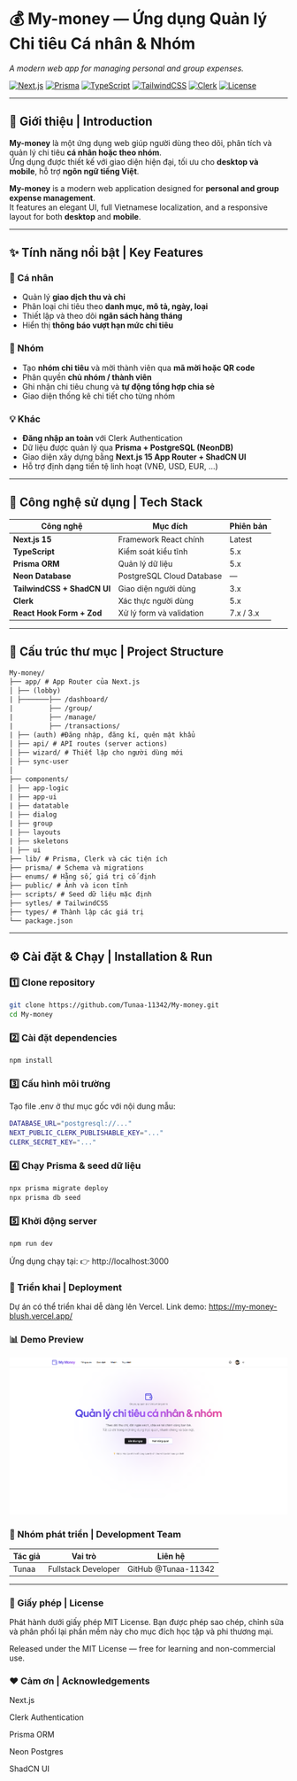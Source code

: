 # 💰 My-money — Ứng dụng Quản lý Chi tiêu Cá nhân & Nhóm  
*A modern web app for managing personal and group expenses.*

[![Next.js](https://img.shields.io/badge/Next.js-15-black?style=flat&logo=nextdotjs)](https://nextjs.org/)
[![Prisma](https://img.shields.io/badge/Prisma-ORM-2D3748?style=flat&logo=prisma)](https://www.prisma.io/)
[![TypeScript](https://img.shields.io/badge/TypeScript-5-blue?style=flat&logo=typescript)](https://www.typescriptlang.org/)
[![TailwindCSS](https://img.shields.io/badge/TailwindCSS-3-06B6D4?style=flat&logo=tailwindcss)](https://tailwindcss.com/)
[![Clerk](https://img.shields.io/badge/Auth-Clerk-orange?style=flat&logo=clerk)](https://clerk.dev/)
[![License](https://img.shields.io/badge/license-MIT-green)](./LICENSE)

---

## 🧭 Giới thiệu | Introduction

**My-money** là một ứng dụng web giúp người dùng theo dõi, phân tích và quản lý chi tiêu **cá nhân hoặc theo nhóm**.  
Ứng dụng được thiết kế với giao diện hiện đại, tối ưu cho **desktop và mobile**, hỗ trợ **ngôn ngữ tiếng Việt**.

**My-money** is a modern web application designed for **personal and group expense management**.  
It features an elegant UI, full Vietnamese localization, and a responsive layout for both **desktop** and **mobile**.

---

## ✨ Tính năng nổi bật | Key Features

### 👤 Cá nhân
- Quản lý **giao dịch thu và chi**
- Phân loại chi tiêu theo **danh mục, mô tả, ngày, loại**
- Thiết lập và theo dõi **ngân sách hàng tháng**
- Hiển thị **thông báo vượt hạn mức chi tiêu**

### 👥 Nhóm
- Tạo **nhóm chi tiêu** và mời thành viên qua **mã mời hoặc QR code**
- Phân quyền **chủ nhóm / thành viên**
- Ghi nhận chi tiêu chung và **tự động tổng hợp chia sẻ**
- Giao diện thống kê chi tiết cho từng nhóm

### 💡 Khác
- **Đăng nhập an toàn** với Clerk Authentication  
- Dữ liệu được quản lý qua **Prisma + PostgreSQL (NeonDB)**  
- Giao diện xây dựng bằng **Next.js 15 App Router + ShadCN UI**  
- Hỗ trợ định dạng tiền tệ linh hoạt (VNĐ, USD, EUR, ...)

---

## 🧩 Công nghệ sử dụng | Tech Stack

| Công nghệ | Mục đích | Phiên bản |
|------------|-----------|-----------|
| **Next.js 15** | Framework React chính | Latest |
| **TypeScript** | Kiểm soát kiểu tĩnh | 5.x |
| **Prisma ORM** | Quản lý dữ liệu | 5.x |
| **Neon Database** | PostgreSQL Cloud Database | — |
| **TailwindCSS + ShadCN UI** | Giao diện người dùng | 3.x |
| **Clerk** | Xác thực người dùng | 5.x |
| **React Hook Form + Zod** | Xử lý form và validation | 7.x / 3.x |

---

## 📁 Cấu trúc thư mục | Project Structure
```
My-money/
├── app/ # App Router của Next.js
│ ├── (lobby)
| ├───────├── /dashboard/
|         ├── /group/
|         ├── /manage/
|         ├── /transactions/
| ├── (auth) #Đăng nhập, đăng kí, quên mật khẩu
│ ├── api/ # API routes (server actions)
│ ├── wizard/ # Thiết lập cho người dùng mới
│ ├── sync-user 
│
├── components/
│ ├── app-logic
| ├── app-ui
| ├── datatable
| ├── dialog
| ├── group
| ├── layouts
| ├── skeletons
| ├── ui    
├── lib/ # Prisma, Clerk và các tiện ích
├── prisma/ # Schema và migrations
├── enums/ # Hằng số, giá trị cố định
├── public/ # Ảnh và icon tĩnh
├── scripts/ # Seed dữ liệu mặc định
├── sytles/ # TailwindCSS
├── types/ # Thành lập các giá trị
└── package.json
```
---

## ⚙️ Cài đặt & Chạy | Installation & Run

### 1️⃣ Clone repository
```bash
git clone https://github.com/Tunaa-11342/My-money.git
cd My-money
```
### 2️⃣ Cài đặt dependencies
```bash
npm install
```
### 3️⃣ Cấu hình môi trường
Tạo file .env ở thư mục gốc với nội dung mẫu:
```bash
DATABASE_URL="postgresql://..."
NEXT_PUBLIC_CLERK_PUBLISHABLE_KEY="..."
CLERK_SECRET_KEY="..."
```
### 4️⃣ Chạy Prisma & seed dữ liệu
```bash
npx prisma migrate deploy
npx prisma db seed
```
### 5️⃣ Khởi động server
```bash
npm run dev
```
Ứng dụng chạy tại:
👉 http://localhost:3000

### 🚀 Triển khai | Deployment

Dự án có thể triển khai dễ dàng lên Vercel.
Link demo: https://my-money-blush.vercel.app/
###
### 📊 Demo Preview
![Dashboard Preview](https://github.com/Tunaa-11342/My-money/blob/4dc558c5f090b976e4226bdeac245bc3bb33ffb8/public/images/A.jpg)
###
### 👥 Nhóm phát triển | Development Team
|Tác giả | Vai trò |Liên hệ |
|------------|-----------|-----------|
|Tunaa  | Fullstack Developer |GitHub @Tunaa-11342|

---

### 📜 Giấy phép | License
Phát hành dưới giấy phép MIT License.
Bạn được phép sao chép, chỉnh sửa và phân phối lại phần mềm này cho mục đích học tập và phi thương mại.

Released under the MIT License — free for learning and non-commercial use.

###
### ❤️ Cảm ơn | Acknowledgements
Next.js

Clerk Authentication

Prisma ORM

Neon Postgres

ShadCN UI

